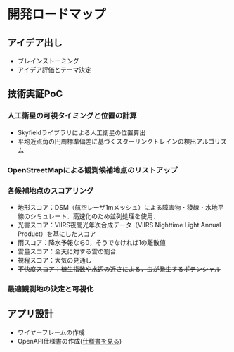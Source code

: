 # 開発ロードマップ

## アイデア出し
- ブレインストーミング
- アイデア評価とテーマ決定

## 技術実証PoC
### 人工衛星の可視タイミングと位置の計算
- Skyfieldライブラリによる人工衛星の位置算出
- 平均近点角の円周標準偏差に基づくスターリンクトレインの検出アルゴリズム
### OpenStreetMapによる観測候補地点のリストアップ
### 各候補地点のスコアリング
- 地形スコア：DSM（航空レーザ1mメッシュ）による障害物・稜線・水地平線のシミュレート．高速化のため並列処理を使用．
- 光害スコア：VIIRS夜間光年次合成データ（VIIRS Nighttime Light Annual Product）を基にしたスコア
- 雨スコア：降水予報なら0，そうでなければ1の離散値
- 雲量スコア：全天に対する雲の割合
- 視程スコア：大気の見通し
- ~~不快度スコア：植生指数や水辺の近さによる，虫が発生するポテンシャル~~
### ~~最適観測地の決定と可視化~~

## アプリ設計
- ワイヤーフレームの作成
- OpenAPI仕様書の作成([仕様書を見る](api_specification/satellite-spotter-api-dev.yml))
